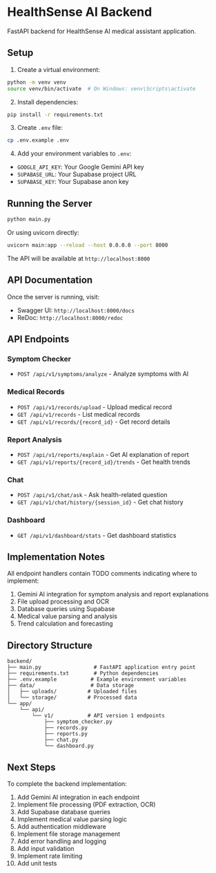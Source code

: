 # HealthSense AI Backend

FastAPI backend for HealthSense AI medical assistant application.

## Setup

1. Create a virtual environment:
```bash
python -m venv venv
source venv/bin/activate  # On Windows: venv\Scripts\activate
```

2. Install dependencies:
```bash
pip install -r requirements.txt
```

3. Create `.env` file:
```bash
cp .env.example .env
```

4. Add your environment variables to `.env`:
- `GOOGLE_API_KEY`: Your Google Gemini API key
- `SUPABASE_URL`: Your Supabase project URL
- `SUPABASE_KEY`: Your Supabase anon key

## Running the Server

```bash
python main.py
```

Or using uvicorn directly:
```bash
uvicorn main:app --reload --host 0.0.0.0 --port 8000
```

The API will be available at `http://localhost:8000`

## API Documentation

Once the server is running, visit:
- Swagger UI: `http://localhost:8000/docs`
- ReDoc: `http://localhost:8000/redoc`

## API Endpoints

### Symptom Checker
- `POST /api/v1/symptoms/analyze` - Analyze symptoms with AI

### Medical Records
- `POST /api/v1/records/upload` - Upload medical record
- `GET /api/v1/records` - List medical records
- `GET /api/v1/records/{record_id}` - Get record details

### Report Analysis
- `POST /api/v1/reports/explain` - Get AI explanation of report
- `GET /api/v1/reports/{record_id}/trends` - Get health trends

### Chat
- `POST /api/v1/chat/ask` - Ask health-related question
- `GET /api/v1/chat/history/{session_id}` - Get chat history

### Dashboard
- `GET /api/v1/dashboard/stats` - Get dashboard statistics

## Implementation Notes

All endpoint handlers contain TODO comments indicating where to implement:
1. Gemini AI integration for symptom analysis and report explanations
2. File upload processing and OCR
3. Database queries using Supabase
4. Medical value parsing and analysis
5. Trend calculation and forecasting

## Directory Structure

```
backend/
├── main.py                 # FastAPI application entry point
├── requirements.txt        # Python dependencies
├── .env.example           # Example environment variables
├── data/                  # Data storage
│   ├── uploads/          # Uploaded files
│   └── storage/          # Processed data
└── app/
    └── api/
        └── v1/           # API version 1 endpoints
            ├── symptom_checker.py
            ├── records.py
            ├── reports.py
            ├── chat.py
            └── dashboard.py
```

## Next Steps

To complete the backend implementation:

1. Add Gemini AI integration in each endpoint
2. Implement file processing (PDF extraction, OCR)
3. Add Supabase database queries
4. Implement medical value parsing logic
5. Add authentication middleware
6. Implement file storage management
7. Add error handling and logging
8. Add input validation
9. Implement rate limiting
10. Add unit tests
